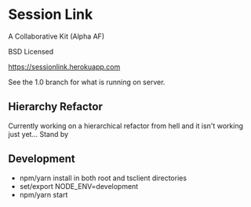 # Session Link
A Collaborative Kit (Alpha AF)

BSD Licensed

<a href="https://sessionlink.herokuapp.com">https://sessionlink.herokuapp.com</a>

See the 1.0 branch for what is running on server.

## Hierarchy Refactor
Currently working on a hierarchical refactor from hell and it isn't working just yet...
Stand by

## Development
* npm/yarn install in both root and tsclient directories
* set/export NODE_ENV=development
* npm/yarn start

